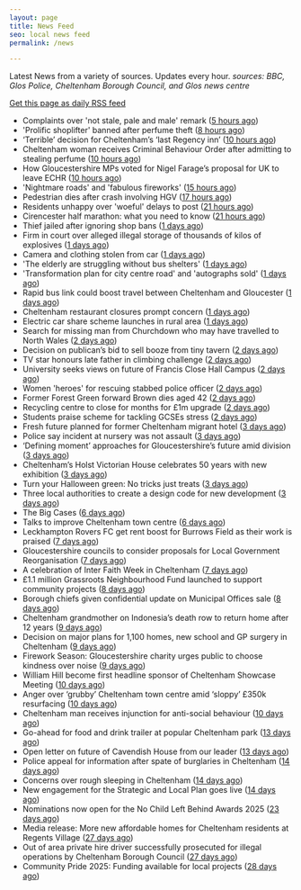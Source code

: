 ```yaml
---
layout: page
title: News Feed
seo: local news feed
permalink: /news

---
```


Latest News from a variety of sources. Updates every hour.
_sources: BBC, Glos Police, Cheltenham Borough Council, and Glos news centre_

[Get this page as daily RSS feed](/daily.rss)

<!-- news_marker starts -->
- Complaints over 'not stale, pale and male' remark ([5 hours ago](https://www.bbc.com/news/articles/c874y44z748o?at_medium=RSS&at_campaign=rss))
- 'Prolific shoplifter' banned after perfume theft ([8 hours ago](https://www.bbc.com/news/articles/cd0477zxpnro?at_medium=RSS&at_campaign=rss))
- ‘Terrible’ decision for Cheltenham’s ‘last Regency inn’ ([10 hours ago](https://gloucesternewscentre.co.uk/terrible-decision-for-cheltenhams-last-regency-inn/))
- Cheltenham woman receives Criminal Behaviour Order after admitting to stealing perfume ([10 hours ago](https://gloucesternewscentre.co.uk/cheltenham-woman-receives-criminal-behaviour-order-after-admitting-to-stealing-perfume/))
- How Gloucestershire MPs voted for Nigel Farage’s proposal for UK to leave ECHR ([10 hours ago](https://gloucesternewscentre.co.uk/how-gloucestershire-mps-voted-for-nigel-farages-proposal-for-uk-to-leave-echr/))
- 'Nightmare roads' and 'fabulous fireworks' ([15 hours ago](https://www.bbc.com/news/articles/c5y9v4g27gwo?at_medium=RSS&at_campaign=rss))
- Pedestrian dies after crash involving HGV ([17 hours ago](https://www.bbc.com/news/articles/c62elxgj0y9o?at_medium=RSS&at_campaign=rss))
- Residents unhappy over 'woeful' delays to post ([21 hours ago](https://www.bbc.com/news/articles/cyv8n0v8pq6o?at_medium=RSS&at_campaign=rss))
- Cirencester half marathon: what you need to know ([21 hours ago](https://www.bbc.com/news/articles/c1e302gg77yo?at_medium=RSS&at_campaign=rss))
- Thief jailed after ignoring shop bans ([1 days ago](https://www.bbc.com/news/articles/c04gr0xl7p2o?at_medium=RSS&at_campaign=rss))
- Firm in court over alleged illegal storage of thousands of kilos of explosives ([1 days ago](https://gloucesternewscentre.co.uk/firm-in-court-over-alleged-illegal-storage-of-thousands-of-kilos-of-explosives/))
- Camera and clothing stolen from car ([1 days ago](https://gloucesternewscentre.co.uk/camera-and-clothing-stolen-from-car/))
- 'The elderly are struggling without bus shelters' ([1 days ago](https://www.bbc.com/news/articles/cz9135kwyljo?at_medium=RSS&at_campaign=rss))
- 'Transformation plan for city centre road' and 'autographs sold' ([1 days ago](https://www.bbc.com/news/articles/cr7m41djdnxo?at_medium=RSS&at_campaign=rss))
- Rapid bus link could boost travel between Cheltenham and Gloucester ([1 days ago](https://gloucesternewscentre.co.uk/rapid-bus-link-could-boost-travel-between-cheltenham-and-gloucester/))
- Cheltenham restaurant closures prompt concern ([1 days ago](https://www.bbc.com/news/articles/cj97vr337y1o?at_medium=RSS&at_campaign=rss))
- Electric car share scheme launches in rural area ([1 days ago](https://www.bbc.com/news/articles/c2dr4kr6x1lo?at_medium=RSS&at_campaign=rss))
- Search for missing man from Churchdown who may have travelled to North Wales ([2 days ago](https://gloucesternewscentre.co.uk/search-for-missing-man-from-churchdown-who-may-have-travelled-to-north-wales/))
- Decision on publican’s bid to sell booze from tiny tavern ([2 days ago](https://gloucesternewscentre.co.uk/decision-on-publicans-bid-to-sell-booze-from-tiny-tavern/))
- TV star honours late father in climbing challenge ([2 days ago](https://www.bbc.com/news/articles/cglgn9ln5rpo?at_medium=RSS&at_campaign=rss))
- University seeks views on future of Francis Close Hall Campus ([2 days ago](https://gloucesternewscentre.co.uk/university-seeks-views-on-future-of-francis-close-hall-campus/))
- Women 'heroes' for rescuing stabbed police officer ([2 days ago](https://www.bbc.com/news/articles/crl2d6yppjjo?at_medium=RSS&at_campaign=rss))
- Former Forest Green forward Brown dies aged 42 ([2 days ago](https://www.bbc.com/sport/football/articles/crl2z872zz6o?at_medium=RSS&at_campaign=rss))
- Recycling centre to close for months for £1m upgrade ([2 days ago](https://www.bbc.com/news/articles/c867j14ee19o?at_medium=RSS&at_campaign=rss))
- Students praise scheme for tackling GCSEs stress ([2 days ago](https://www.bbc.com/news/articles/c62e5611078o?at_medium=RSS&at_campaign=rss))
- Fresh future planned for former Cheltenham migrant hotel ([3 days ago](https://gloucesternewscentre.co.uk/fresh-future-planned-for-former-cheltenham-migrant-hotel/))
- Police say incident at nursery was not assault ([3 days ago](https://www.bbc.com/news/articles/c14perz8enko?at_medium=RSS&at_campaign=rss))
- ‘Defining moment’ approaches for Gloucestershire’s future amid division ([3 days ago](https://gloucesternewscentre.co.uk/defining-moment-approaches-for-gloucestershires-future-amid-division/))
- Cheltenham’s Holst Victorian House celebrates 50 years with new exhibition ([3 days ago](https://gloucesternewscentre.co.uk/cheltenhams-holst-victorian-house-celebrates-50-years-with-new-exhibition/))
- Turn your Halloween green: No tricks just treats ([3 days ago](https://www.cheltenham.gov.uk/news/article/3063/turn_your_halloween_green_no_tricks_just_treats))
- Three local authorities to create a design code for new development ([3 days ago](https://www.cheltenham.gov.uk/news/article/3062/three_local_authorities_to_create_a_design_code_for_new_development))
- The Big Cases ([6 days ago](https://www.bbc.co.uk/iplayer/episode/m002lsdp?at_medium=RSS&at_campaign=rss))
- Talks to improve Cheltenham town centre ([6 days ago](https://gloucesternewscentre.co.uk/talks-to-improve-cheltenham-town-centre/))
- Leckhampton Rovers FC get rent boost for Burrows Field as their work is praised ([7 days ago](https://gloucesternewscentre.co.uk/leckhampton-rovers-fc-get-rent-boost-for-burrows-field-as-their-work-is-praised/))
- Gloucestershire councils to consider proposals for Local Government Reorganisation ([7 days ago](https://gloucesternewscentre.co.uk/gloucestershire-councils-to-consider-proposals-for-local-government-reorganisation/))
- A celebration of Inter Faith Week in Cheltenham ([7 days ago](https://www.cheltenham.gov.uk/news/article/3061/a_celebration_of_inter_faith_week_in_cheltenham))
- £1.1 million Grassroots Neighbourhood Fund launched to support community projects ([8 days ago](https://gloucesternewscentre.co.uk/1-1-million-grassroots-neighbourhood-fund-launched-to-support-community-projects/))
- Borough chiefs given confidential update on Municipal Offices sale ([8 days ago](https://gloucesternewscentre.co.uk/borough-chiefs-given-confidential-update-on-municipal-offices-sale/))
- Cheltenham grandmother on Indonesia’s death row to return home after 12 years ([9 days ago](https://gloucesternewscentre.co.uk/cheltenham-grandmother-on-indonesias-death-row-to-return-home-after-12-years/))
- Decision on major plans for 1,100 homes, new school and GP surgery in Cheltenham ([9 days ago](https://gloucesternewscentre.co.uk/decision-on-major-plans-for-1100-homes-new-school-and-gp-surgery-in-cheltenham/))
- Firework Season: Gloucestershire charity urges public to choose kindness over noise ([9 days ago](https://gloucesternewscentre.co.uk/firework-season-gloucestershire-charity-urges-public-to-choose-kindness-over-noise/))
- William Hill become first headline sponsor of Cheltenham Showcase Meeting ([10 days ago](https://gloucesternewscentre.co.uk/william-hill-become-first-headline-sponsor-of-cheltenham-showcase-meeting/))
- Anger over ‘grubby’ Cheltenham town centre amid ‘sloppy’ £350k resurfacing ([10 days ago](https://gloucesternewscentre.co.uk/anger-over-grubby-cheltenham-town-centre-amid-sloppy-350k-resurfacing/))
- Cheltenham man receives injunction for anti-social behaviour ([10 days ago](https://www.cheltenham.gov.uk/news/article/3060/cheltenham_man_receives_injunction_for_anti-social_behaviour))
- Go-ahead for food and drink trailer at popular Cheltenham park ([13 days ago](https://gloucesternewscentre.co.uk/go-ahead-for-food-and-drink-trailer-at-popular-cheltenham-park/))
- Open letter on future of Cavendish House from our leader ([13 days ago](https://www.cheltenham.gov.uk/news/article/3058/open_letter_on_future_of_cavendish_house_from_our_leader))
- Police appeal for information after spate of burglaries in Cheltenham ([14 days ago](https://gloucesternewscentre.co.uk/police-appeal-for-information-after-spate-of-burglaries-in-cheltenham-2/))
- Concerns over rough sleeping in Cheltenham ([14 days ago](https://gloucesternewscentre.co.uk/concerns-over-rough-sleeping-in-cheltenham/))
- New engagement for the Strategic and Local Plan goes live ([14 days ago](https://www.cheltenham.gov.uk/news/article/3059/new_engagement_for_the_strategic_and_local_plan_goes_live))
- Nominations now open for the No Child Left Behind Awards 2025 ([23 days ago](https://www.cheltenham.gov.uk/news/article/3057/nominations_now_open_for_the_no_child_left_behind_awards_2025))
- Media release: More new affordable homes for Cheltenham residents at Regents Village ([27 days ago](https://www.cheltenham.gov.uk/news/article/3055/media_release_more_new_affordable_homes_for_cheltenham_residents_at_regents_village))
- Out of area private hire driver successfully prosecuted for illegal operations by Cheltenham Borough Council ([27 days ago](https://www.cheltenham.gov.uk/news/article/3054/out_of_area_private_hire_driver_successfully_prosecuted_for_illegal_operations_by_cheltenham_borough_council))
- Community Pride 2025: Funding available for local projects ([28 days ago](https://www.cheltenham.gov.uk/news/article/3053/community_pride_2025_funding_available_for_local_projects))

<!-- news_marker ends -->
